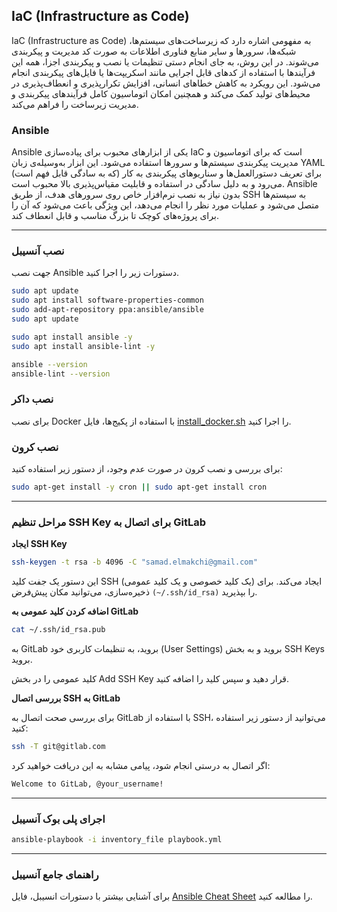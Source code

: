 ## IaC (Infrastructure as Code)
IaC (Infrastructure as Code) به مفهومی اشاره دارد که زیرساخت‌های سیستم‌ها، شبکه‌ها، سرورها و سایر منابع فناوری اطلاعات به صورت کد مدیریت و پیکربندی می‌شوند. در این روش، به جای انجام دستی تنظیمات یا نصب و پیکربندی اجزا، همه این فرآیندها با استفاده از کدهای قابل اجرایی مانند اسکریپت‌ها یا فایل‌های پیکربندی انجام می‌شود. این رویکرد به کاهش خطاهای انسانی، افزایش تکرارپذیری و انعطاف‌پذیری در محیط‌های تولید کمک می‌کند و همچنین امکان اتوماسیون کامل فرآیندهای پیکربندی و مدیریت زیرساخت را فراهم می‌کند.

### Ansible
Ansible یکی از ابزارهای محبوب برای پیاده‌سازی IaC است که برای اتوماسیون و مدیریت پیکربندی سیستم‌ها و سرورها استفاده می‌شود. این ابزار به‌وسیله‌ی زبان YAML (که به سادگی قابل فهم است) برای تعریف دستورالعمل‌ها و سناریوهای پیکربندی به کار می‌رود و به دلیل سادگی در استفاده و قابلیت مقیاس‌پذیری بالا محبوب است. Ansible بدون نیاز به نصب نرم‌افزار خاص روی سرورهای هدف، از طریق SSH به سیستم‌ها متصل می‌شود و عملیات مورد نظر را انجام می‌دهد، این ویژگی باعث می‌شود که آن را برای پروژه‌های کوچک تا بزرگ مناسب و قابل انعطاف کند.

---

### نصب آنسیبل
جهت نصب Ansible دستورات زیر را اجرا کنید.

```bash
sudo apt update
sudo apt install software-properties-common
sudo add-apt-repository ppa:ansible/ansible
sudo apt update

sudo apt install ansible -y
sudo apt install ansible-lint -y

ansible --version
ansible-lint --version
```

### نصب داکر
برای نصب Docker با استفاده از پکیج‌ها، فایل [install_docker.sh](./install_docker.sh) را اجرا کنید.

### نصب کرون
برای بررسی و نصب کرون در صورت عدم وجود، از دستور زیر استفاده کنید:

```bash
sudo apt-get install -y cron || sudo apt-get install cron
```

---

### مراحل تنظیم SSH Key برای اتصال به GitLab

**ایجاد SSH Key**

```bash
ssh-keygen -t rsa -b 4096 -C "samad.elmakchi@gmail.com"
```
این دستور یک جفت کلید SSH (یک کلید خصوصی و یک کلید عمومی) ایجاد می‌کند. برای ذخیره‌سازی، می‌توانید مکان پیش‌فرض `(~/.ssh/id_rsa)` را بپذیرید.

**اضافه کردن کلید عمومی به GitLab**

```bash
cat ~/.ssh/id_rsa.pub
```
به GitLab بروید، به تنظیمات کاربری خود (User Settings) بروید و به بخش SSH Keys بروید.

کلید عمومی را در بخش Add SSH Key قرار دهید و سپس کلید را اضافه کنید.

**بررسی اتصال SSH به GitLab**

برای بررسی صحت اتصال به GitLab با استفاده از SSH، می‌توانید از دستور زیر استفاده کنید:

```bash
ssh -T git@gitlab.com
```
اگر اتصال به درستی انجام شود، پیامی مشابه به این دریافت خواهید کرد:

```bash
Welcome to GitLab, @your_username!
```

---

### اجرای پلی بوک آنسیبل
```bash
ansible-playbook -i inventory_file playbook.yml
```
---

### راهنمای جامع آنسیبل
برای آشنایی بیشتر با دستورات انسیبل، فایل [Ansible Cheat Sheet](./ansible_cheat_sheet.md) را مطالعه کنید.


